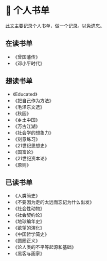 # :blue_book: 个人书单
此文主要记录个人书单，做一个记录。以免遗忘。

## 在读书单

- 《曾国藩传》
- 《邓小平时代》


## 想读书单

- 《Educated》
- 《把自己作为方法》
- 《毛泽东文选》
- 《秋园》
- 《乡土中国》
- 《万古江湖》
- 《社会学的想象力》
- 《刻意练习》
- 《21世纪思想史》
- 《国富论》
- 《21世纪资本论》
- 《原则》

## 已读书单

- 《人类简史》
- 《不要因为走的太远而忘记为什么出发》
- 《社会性动物》
- 《社会契约论》
- 《地球编年史》
- 《欲望的演化》
- 《中国哲学简史》
- 《圆圈正义》
- 《论人类的不平等起源和基础》
- 《黑客与画家》